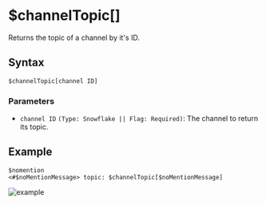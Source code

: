 # $channelTopic[]
Returns the topic of a channel by it's ID.

## Syntax
```
$channelTopic[channel ID]
```

### Parameters
- `channel ID` `(Type: Snowflake || Flag: Required)`: The channel to return its topic.

## Example
```
$nomention
<#$noMentionMessage> topic: $channelTopic[$noMentionMessage]
```

![example](https://user-images.githubusercontent.com/70468667/219971438-d624efbc-d1ff-4519-8377-7744ededda4f.jpg)
